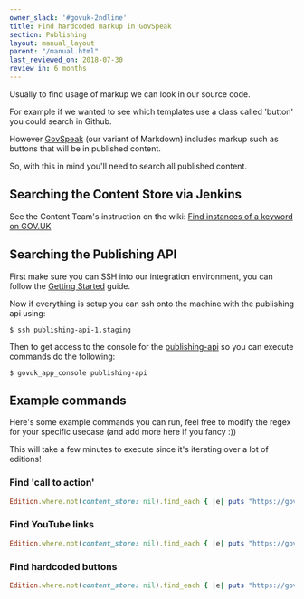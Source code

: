 ```yaml
---
owner_slack: '#govuk-2ndline'
title: Find hardcoded markup in GovSpeak
section: Publishing
layout: manual_layout
parent: "/manual.html"
last_reviewed_on: 2018-07-30
review_in: 6 months
---
```


Usually to find usage of markup we can look in our source code.

For example if we wanted to see which templates use a class called 'button' you could search in Github.

However [GovSpeak] (our variant of Markdown) includes markup such as buttons that will be in published content.

So, with this in mind you'll need to search all published content.

## Searching the Content Store via Jenkins

See the Content Team's instruction on the wiki: [Find instances of a keyword on GOV.UK]

## Searching the Publishing API

First make sure you can SSH into our integration environment, you can follow the [Getting Started] guide.

Now if everything is setup you can ssh onto the machine with the publishing api using:

```shell
$ ssh publishing-api-1.staging
```

Then to get access to the console for the [publishing-api] so you can execute commands do the following:

```shell
$ govuk_app_console publishing-api
```

## Example commands

Here's some example commands you can run, feel free to modify the regex for your specific usecase (and add more here if you fancy :))

This will take a few minutes to execute since it's iterating over a lot of editions!

### Find 'call to action'

```ruby
Edition.where.not(content_store: nil).find_each { |e| puts "https://gov.uk#{e.base_path}" if e.details.to_s =~ /class=\\"call-to-action/ }
```

### Find YouTube links

```ruby
Edition.where.not(content_store: nil).find_each { |e| puts "https://gov.uk#{e.base_path}" if e.details.to_s =~ /href=\\"https:\/\/www.youtube.com\/watch?v=/ }
```

### Find hardcoded buttons

```ruby
Edition.where.not(content_store: nil).find_each { |e| puts "https://gov.uk#{e.base_path}" if e.details.to_s =~ /class=\\"button/ }
```


[Govspeak]: http://govspeak-preview.herokuapp.com/
[Getting Started]: /manual/get-started.html#6-access-remote-environments
[publishing-api]: https://github.com/alphagov/publishing-api
[Find instances of a keyword on GOV.UK]: https://gov-uk.atlassian.net/wiki/spaces/CC/pages/1314488405/Find+instances+of+a+keyword+on+GOV.UK